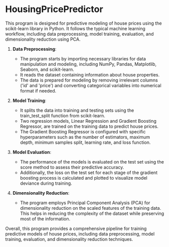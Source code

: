 # HousingPricePredictor

This program is designed for predictive modeling of house prices using the scikit-learn library in Python. It follows the typical machine learning workflow, including data preprocessing, model training, evaluation, and dimensionality reduction using PCA.

1. **Data Preprocessing**:
   - The program starts by importing necessary libraries for data manipulation and modeling, including NumPy, Pandas, Matplotlib, Seaborn, and scikit-learn.
   - It reads the dataset containing information about house properties.
   - The data is prepared for modeling by removing irrelevant columns ('id' and 'price') and converting categorical variables into numerical format if needed.

2. **Model Training**:
   - It splits the data into training and testing sets using the train_test_split function from scikit-learn.
   - Two regression models, Linear Regression and Gradient Boosting Regressor, are trained on the training data to predict house prices.
   - The Gradient Boosting Regressor is configured with specific hyperparameters such as the number of estimators, maximum depth, minimum samples split, learning rate, and loss function.

3. **Model Evaluation**:
   - The performance of the models is evaluated on the test set using the score method to assess their predictive accuracy.
   - Additionally, the loss on the test set for each stage of the gradient boosting process is calculated and plotted to visualize model deviance during training.

4. **Dimensionality Reduction**:
   - The program employs Principal Component Analysis (PCA) for dimensionality reduction on the scaled features of the training data. This helps in reducing the complexity of the dataset while preserving most of the information.

Overall, this program provides a comprehensive pipeline for training predictive models of house prices, including data preprocessing, model training, evaluation, and dimensionality reduction techniques.
